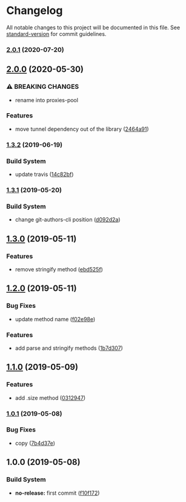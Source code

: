 # Changelog

All notable changes to this project will be documented in this file. See [standard-version](https://github.com/conventional-changelog/standard-version) for commit guidelines.

### [2.0.1](https://github.com/Kikobeats/proxies-pool/compare/v2.0.0...v2.0.1) (2020-07-20)

## [2.0.0](https://github.com/Kikobeats/proxies-pool/compare/v1.3.2...v2.0.0) (2020-05-30)


### ⚠ BREAKING CHANGES

* rename into proxies-pool

### Features

* move tunnel dependency out of the library ([2464a91](https://github.com/Kikobeats/proxies-pool/commit/2464a91903286421495cc5d47a73ae74395348c9))

### [1.3.2](https://github.com/Kikobeats/luminati-tunnel/compare/v1.3.1...v1.3.2) (2019-06-19)


### Build System

* update travis ([14c82bf](https://github.com/Kikobeats/luminati-tunnel/commit/14c82bf))



### [1.3.1](https://github.com/Kikobeats/luminati-tunnel/compare/v1.3.0...v1.3.1) (2019-05-20)


### Build System

* change git-authors-cli position ([d092d2a](https://github.com/Kikobeats/luminati-tunnel/commit/d092d2a))



## [1.3.0](https://github.com/Kikobeats/luminati-tunnel/compare/v1.2.0...v1.3.0) (2019-05-11)


### Features

* remove stringify method ([ebd525f](https://github.com/Kikobeats/luminati-tunnel/commit/ebd525f))



## [1.2.0](https://github.com/Kikobeats/luminati-tunnel/compare/v1.1.0...v1.2.0) (2019-05-11)


### Bug Fixes

* update method name ([f02e98e](https://github.com/Kikobeats/luminati-tunnel/commit/f02e98e))


### Features

* add parse and stringify methods ([1b7d307](https://github.com/Kikobeats/luminati-tunnel/commit/1b7d307))



## [1.1.0](https://github.com/Kikobeats/luminati-tunnel/compare/v1.0.1...v1.1.0) (2019-05-09)


### Features

* add .size method ([0312947](https://github.com/Kikobeats/luminati-tunnel/commit/0312947))



### [1.0.1](https://github.com/Kikobeats/luminati-tunnel/compare/v1.0.0...v1.0.1) (2019-05-08)


### Bug Fixes

* copy ([7b4d37e](https://github.com/Kikobeats/luminati-tunnel/commit/7b4d37e))



## 1.0.0 (2019-05-08)


### Build System

* **no-release:** first commit ([f10f172](https://github.com/Kikobeats/luminati-tunnel/commit/f10f172))
